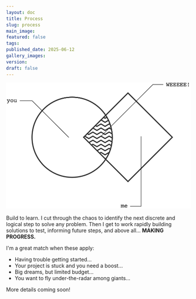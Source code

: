 ```yaml
---
layout: doc
title: Process
slug: process
main_image: 
featured: false
tags: 
published_date: 2025-06-12
gallery_images: 
version: 
draft: false
---
```


![](/assets/images/vennColab.svg)

Build to learn. I cut through the chaos to identify the next discrete and logical step to solve any problem. Then I get to work rapidly building solutions to test, informing future steps, and above all... **MAKING PROGRESS.**

I'm a great match when these apply:

- Having trouble getting started...
- Your project is stuck and you need a boost...
- Big dreams, but limited budget...
- You want to fly under-the-radar among giants...

More details coming soon!